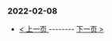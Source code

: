 ### 2022-02-08 
 

- [ < 上一页 ](https://github.com/able8/weibo-hot-record/blob/master/2022-02-07.md) -------- [ 下一页 > ](https://github.com/able8/weibo-hot-record/blob/master/2022-02-09.md)